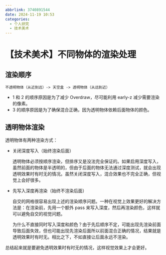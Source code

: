 ```yaml
---
abbrlink: 3740891544
date: 2024-11-19 10:53
categories:
  - 个人研究
  - 技术美术
---
```

# 【技术美术】不同物体的渲染处理

## 渲染顺序

`不透明物体（从近到远）-> 天空盒 -> 透明物体（从远到近）`

- 1 和 2 的顺序原因是为了减少 Overdraw，尽可能利用 early-z 减少需要渲染的像素。
- 3 的顺序原因是为了确保混合正确，因为透明物体依赖后面物体的颜色。

## 透明物体渲染

透明物体有两种渲染方式：

- 关闭深度写入（始终渲染后面）

  透明物体必须按顺序渲染，但排序又是没法完全保证的。如果启用深度写入，虽然前面的物体是半透明的，但由于后面的物体无法通过深度测试，就会出现透明效果时有时无的情况。虽然关闭深度写入，混合效果也不完全正确，但视觉上会好很多。

- 先写入深度再渲染（始终不渲染后面）

  自交的网格很容易出现上述的渲染顺序问题。一种在视觉上效果更好的解决方法是：在渲染前，先用一个额外 pass 来写入深度，然后再渲染颜色，这样就可以避免自交的视觉问题。

  为什么不直接同时写入深度和颜色？由于先后顺序不定，可能出现先渲染前面导致后面失效，但也可能出现先渲染后面所以前面混合正确的情况，结果就是透明效果时有时无。相比之下，不如直接让后面永远不渲染。

总结起来就是要避免透明效果时有时无的情况，这样视觉效果上才会更好。
